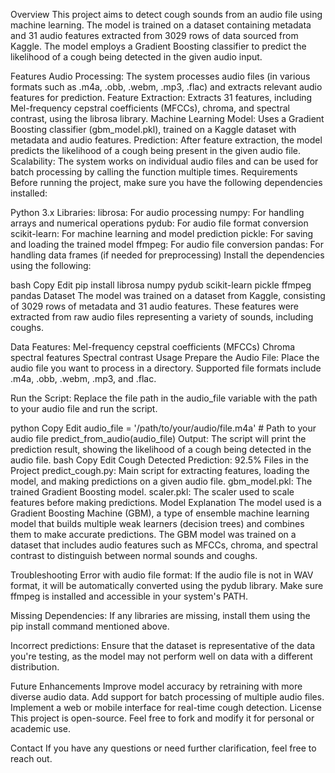 Overview
This project aims to detect cough sounds from an audio file using machine learning. The model is trained on a dataset containing metadata and 31 audio features extracted from 3029 rows of data sourced from Kaggle. The model employs a Gradient Boosting classifier to predict the likelihood of a cough being detected in the given audio input.

Features
Audio Processing: The system processes audio files (in various formats such as .m4a, .obb, .webm, .mp3, .flac) and extracts relevant audio features for prediction.
Feature Extraction: Extracts 31 features, including Mel-frequency cepstral coefficients (MFCCs), chroma, and spectral contrast, using the librosa library.
Machine Learning Model: Uses a Gradient Boosting classifier (gbm_model.pkl), trained on a Kaggle dataset with metadata and audio features.
Prediction: After feature extraction, the model predicts the likelihood of a cough being present in the given audio file.
Scalability: The system works on individual audio files and can be used for batch processing by calling the function multiple times.
Requirements
Before running the project, make sure you have the following dependencies installed:

Python 3.x
Libraries:
librosa: For audio processing
numpy: For handling arrays and numerical operations
pydub: For audio file format conversion
scikit-learn: For machine learning and model prediction
pickle: For saving and loading the trained model
ffmpeg: For audio file conversion
pandas: For handling data frames (if needed for preprocessing)
Install the dependencies using the following:

bash
Copy
Edit
pip install librosa numpy pydub scikit-learn pickle ffmpeg pandas
Dataset
The model was trained on a dataset from Kaggle, consisting of 3029 rows of metadata and 31 audio features. These features were extracted from raw audio files representing a variety of sounds, including coughs.

Data Features:
Mel-frequency cepstral coefficients (MFCCs)
Chroma spectral features
Spectral contrast
Usage
Prepare the Audio File: Place the audio file you want to process in a directory. Supported file formats include .m4a, .obb, .webm, .mp3, and .flac.

Run the Script: Replace the file path in the audio_file variable with the path to your audio file and run the script.

python
Copy
Edit
audio_file = '/path/to/your/audio/file.m4a'  # Path to your audio file
predict_from_audio(audio_file)
Output: The script will print the prediction result, showing the likelihood of a cough being detected in the audio file.
bash
Copy
Edit
Cough Detected Prediction: 92.5%
Files in the Project
predict_cough.py: Main script for extracting features, loading the model, and making predictions on a given audio file.
gbm_model.pkl: The trained Gradient Boosting model.
scaler.pkl: The scaler used to scale features before making predictions.
Model Explanation
The model used is a Gradient Boosting Machine (GBM), a type of ensemble machine learning model that builds multiple weak learners (decision trees) and combines them to make accurate predictions. The GBM model was trained on a dataset that includes audio features such as MFCCs, chroma, and spectral contrast to distinguish between normal sounds and coughs.

Troubleshooting
Error with audio file format: If the audio file is not in WAV format, it will be automatically converted using the pydub library. Make sure ffmpeg is installed and accessible in your system's PATH.

Missing Dependencies: If any libraries are missing, install them using the pip install command mentioned above.

Incorrect predictions: Ensure that the dataset is representative of the data you're testing, as the model may not perform well on data with a different distribution.

Future Enhancements
Improve model accuracy by retraining with more diverse audio data.
Add support for batch processing of multiple audio files.
Implement a web or mobile interface for real-time cough detection.
License
This project is open-source. Feel free to fork and modify it for personal or academic use.

Contact
If you have any questions or need further clarification, feel free to reach out.
